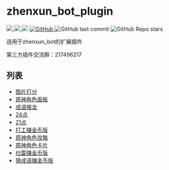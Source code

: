 # zhenxun_bot_plugin

<p>
  <a href="https://www.oscs1024.com/cd/1535499661232435200?sign=e9655203">
    <img src="https://www.oscs1024.com/platform/badge/CRAZYShimakaze/zhenxun_extensive_plugin.svg">
  </a>

  <a href="https://github.com/CRAZYShimakaze/zhenxun_extensive_plugin">
    <img src="https://badgen.net/badge/Github/CRAZYShimakaze/zhenxun_extensive_plugin?icon=github">
  </a>

<img src="https://img.shields.io/badge/-Python3.9-3776AB?style=flat-square">
  <a href="https://github.com/CRAZYShimakaze/zhenxun_extensive_plugin/LICENSE">
    <img alt="GitHub" src="https://img.shields.io/github/license/CRAZYShimakaze/zhenxun_extensive_plugin?style=flat-square">
  </a>
  <img alt="GitHub last commit" src="https://img.shields.io/github/last-commit/CRAZYShimakaze/zhenxun_extensive_plugin?style=flat-square">
  <img alt="GitHub Repo stars" src="https://img.shields.io/github/stars/CRAZYShimakaze/zhenxun_extensive_plugin?style=flat-square">
  </p>

适用于zhenxun_bot的扩展插件


第三方插件交流群：217496217
## 列表
- [图片打分](https://github.com/CRAZYShimakaze/zhenxun_extensive_plugin/tree/main/setu_score)
- [原神角色面板](https://github.com/CRAZYShimakaze/zhenxun_extensive_plugin/tree/main/genshin_role_info)
- [成语接龙](https://github.com/CRAZYShimakaze/zhenxun_extensive_plugin/tree/main/idiom_salon)
- [24点](https://github.com/CRAZYShimakaze/zhenxun_extensive_plugin/tree/main/24_point)
- [21点](https://github.com/CRAZYShimakaze/zhenxun_extensive_plugin/tree/main/21_point)
- [打工赚金币版](https://github.com/CRAZYShimakaze/zhenxun_extensive_plugin/tree/main/work)
- [原神角色攻略](https://github.com/CRAZYShimakaze/zhenxun_plugin/tree/main/genshin_recommand)
- [原神角色卡片](https://github.com/CRAZYShimakaze/zhenxun_extensive_plugin/tree/main/genshin_role_card)
- [扫雷赚金币版](https://github.com/CRAZYShimakaze/zhenxun_extensive_plugin/tree/main/minesweeper)
- [猜成语赚金币版](https://github.com/CRAZYShimakaze/zhenxun_extensive_plugin/tree/main/guess_riddle)
